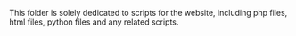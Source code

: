 This folder is solely dedicated to scripts for the website, including php files, html files, python files and any related scripts.
